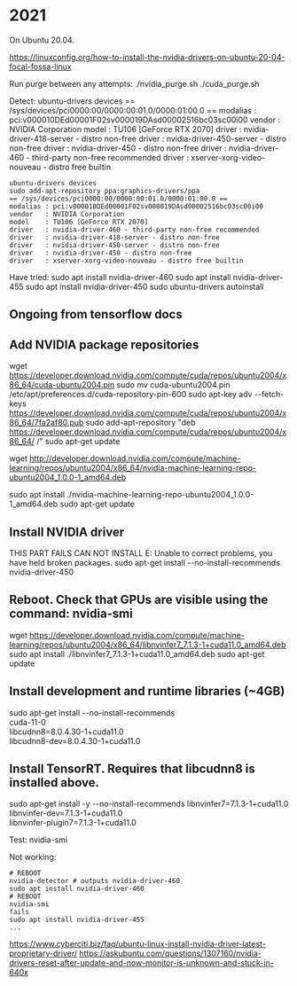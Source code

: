 # 2021

On Ubuntu 20.04.

https://linuxconfig.org/how-to-install-the-nvidia-drivers-on-ubuntu-20-04-focal-fossa-linux


Run purge between any attempts:
    ./nvidia_purge.sh
    ./cuda_purge.sh

Detect:
    ubuntu-drivers devices
    == /sys/devices/pci0000:00/0000:00:01.0/0000:01:00.0 ==
    modalias : pci:v000010DEd00001F02sv000019DAsd00002516bc03sc00i00
    vendor   : NVIDIA Corporation
    model    : TU106 [GeForce RTX 2070]
    driver   : nvidia-driver-418-server - distro non-free
    driver   : nvidia-driver-450-server - distro non-free
    driver   : nvidia-driver-450 - distro non-free
    driver   : nvidia-driver-460 - third-party non-free recommended
    driver   : xserver-xorg-video-nouveau - distro free builtin

    ubuntu-drivers devices
    sudo add-apt-repository ppa:graphics-drivers/ppa
    == /sys/devices/pci0000:00/0000:00:01.0/0000:01:00.0 ==
    modalias : pci:v000010DEd00001F02sv000019DAsd00002516bc03sc00i00
    vendor   : NVIDIA Corporation
    model    : TU106 [GeForce RTX 2070]
    driver   : nvidia-driver-460 - third-party non-free recommended
    driver   : nvidia-driver-418-server - distro non-free
    driver   : nvidia-driver-450-server - distro non-free
    driver   : nvidia-driver-450 - distro non-free
    driver   : xserver-xorg-video-nouveau - distro free builtin

Have tried:
    sudo apt install nvidia-driver-460
    sudo apt install nvidia-driver-455
    sudo apt install nvidia-driver-450
    sudo ubuntu-drivers autoinstall


## Ongoing from tensorflow docs
## Add NVIDIA package repositories
wget https://developer.download.nvidia.com/compute/cuda/repos/ubuntu2004/x86_64/cuda-ubuntu2004.pin
sudo mv cuda-ubuntu2004.pin /etc/apt/preferences.d/cuda-repository-pin-600
sudo apt-key adv --fetch-keys https://developer.download.nvidia.com/compute/cuda/repos/ubuntu2004/x86_64/7fa2af80.pub
sudo add-apt-repository "deb https://developer.download.nvidia.com/compute/cuda/repos/ubuntu2004/x86_64/ /"
sudo apt-get update

wget http://developer.download.nvidia.com/compute/machine-learning/repos/ubuntu2004/x86_64/nvidia-machine-learning-repo-ubuntu2004_1.0.0-1_amd64.deb

sudo apt install ./nvidia-machine-learning-repo-ubuntu2004_1.0.0-1_amd64.deb
sudo apt-get update

## Install NVIDIA driver
THIS PART FAILS CAN NOT INSTALL
E: Unable to correct problems, you have held broken packages.
sudo apt-get install --no-install-recommends nvidia-driver-450
## Reboot. Check that GPUs are visible using the command: nvidia-smi

wget https://developer.download.nvidia.com/compute/machine-learning/repos/ubuntu2004/x86_64/libnvinfer7_7.1.3-1+cuda11.0_amd64.deb
sudo apt install ./libnvinfer7_7.1.3-1+cuda11.0_amd64.deb
sudo apt-get update

## Install development and runtime libraries (~4GB)
sudo apt-get install --no-install-recommends \
    cuda-11-0 \
    libcudnn8=8.0.4.30-1+cuda11.0  \
    libcudnn8-dev=8.0.4.30-1+cuda11.0


## Install TensorRT. Requires that libcudnn8 is installed above.
sudo apt-get install -y --no-install-recommends libnvinfer7=7.1.3-1+cuda11.0 \
    libnvinfer-dev=7.1.3-1+cuda11.0 \
    libnvinfer-plugin7=7.1.3-1+cuda11.0





Test:
    nvidia-smi




Not working:

    # REBOOT
    nvidia-detector # outputs nvidia-driver-460
    sudo apt install nvidia-driver-460
    # REBOOT
    nvidia-smi
    fails
    sudo apt install nvidia-driver-455
    ...

https://www.cyberciti.biz/faq/ubuntu-linux-install-nvidia-driver-latest-proprietary-driver/
https://askubuntu.com/questions/1307160/nvidia-drivers-reset-after-update-and-now-monitor-is-unknown-and-stuck-in-640x
